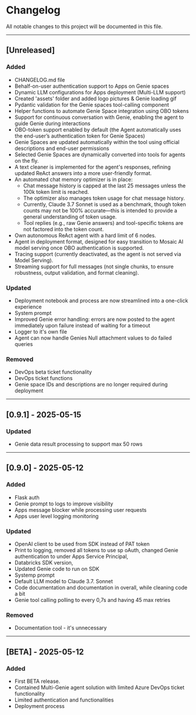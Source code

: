 # Changelog

All notable changes to this project will be documented in this file.

---

## [Unreleased]
### Added
- CHANGELOG.md file
- Behalf-on-user authentication support to Apps on Genie spaces
- Dynamic LLM configurations for Apps deployment (Multi-LLM support)
- Created 'assets' folder and added logo pictures & Genie loading gif
- Pydantic validation for the Genie spaces tool-calling component
- Helper functions to automate Genie Space integration using OBO tokens
- Support for continuous conversation with Genie, enabling the agent to guide Genie during interactions
- OBO-token support enabled by default (the Agent automatically uses the end-user’s authentication token for Genie Spaces)
- Genie Spaces are updated automatically within the tool using official descriptions and end-user permissions
- Selected Genie Spaces are dynamically converted into tools for agents on the fly.
- A text cleaner is implemented for the agent's responses, refining updated ReAct answers into a more user-friendly format.
- An automated chat memory optimizer is in place:
  - Chat message history is capped at the last 25 messages unless the 100k token limit is reached.
  - The optimizer also manages token usage for chat message history.
  - Currently, Claude 3.7 Sonnet is used as a benchmark, though token counts may not be 100% accurate—this is intended to provide a general understanding of token usage.
  - Tool replies (e.g., raw Genie answers) and tool-specific tokens are not factored into the token count.
- Own autonomous ReAct agent with a hard limit of 6 nodes.
- Agent in deployment format, designed for easy transition to Mosaic AI model serving once OBO authentication is supported.
- Tracing support (currently deactivated, as the agent is not served via Model Serving).
- Streaming support for full messages (not single chunks, to ensure robustness, output validation, and format cleaning).

### Updated
- Deployment notebook and process are now streamlined into a one-click experience
- System prompt
- Improved Genie error handling: errors are now posted to the agent immediately upon failure instead of waiting for a timeout
- Logger to it's own file
- Agent can now handle Genies Null attachment values to do failed queries

### Removed
- DevOps beta ticket functionality 
- DevOps ticket functions
- Genie space IDs and descriptions are no longer required during deployment

---
## [0.9.1] - 2025-05-15
### Updated
- Genie data result processing to support max 50 rows

---
## [0.9.0] - 2025-05-12
### Added
- Flask auth
- Genie prompt to logs to improve visibility
- Apps message blocker while processing user requests
- Apps user level logging monitoring 

### Updated
- OpenAI client to be used from SDK instead of PAT token
- Print to logging, removed all tokens to use sp oAuth, changed Genie authentication to under Apps Service Principal, 
- Databricks SDK version, 
- Updated Genie code to run on SDK
- Systemp prompt
- Default LLM model to Claude 3.7. Sonnet
- Code documentation and documentation in overall, while cleaning code a bit
- Genie tool calling polling to every 0,7s and having 45 max retries
### Removed
- Documentation tool - it's unnecessary
---
## [BETA] - 2025-05-12
### Added
- First BETA release.
- Contained Multi-Genie agent solution with limited Azure DevOps ticket functionality
- Limited authentication and functionalities
- Deployment process